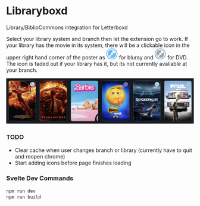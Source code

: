 # Libraryboxd
Library/BiblioCommons integration for Letterboxd

Select your library system and branch then let the extension go to work. If your library has the movie in its system, there will be a clickable icon in the upper right hand corner of the poster as <img style="width: 30px; height: 30px" src="static/blu-ray.svg"> for bluray and <img style="width: 30px; height: 30px" src="static/dvd.svg"> for DVD. The icon is faded out if your library has it, but its not currently avaliable at your branch.

![Example View of Extension](example-view.png)

### TODO
 * Clear cache when user changes branch or library (currently have to quit and reopen chrome)
 * Start adding icons before page finishes loading

### Svelte Dev Commands 
```
npm run dev
npm run build
```